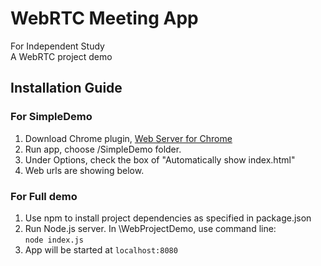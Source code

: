 # WebRTC Meeting App 
For Independent Study  
A WebRTC project demo

## Installation Guide

### For SimpleDemo
1. Download Chrome plugin, [Web Server for Chrome](https://chrome.google.com/webstore/detail/web-server-for-chrome/ofhbbkphhbklhfoeikjpcbhemlocgigb?hl=en)
2. Run app, choose /SimpleDemo folder.
3. Under Options, check the box of "Automatically show index.html"
4. Web urls are showing below.


### For Full demo
1. Use npm to install project dependencies as specified in package.json
2. Run Node.js server. In \WebProjectDemo, use command line:  
`node index.js`
3. App will be started at ``localhost:8080``

